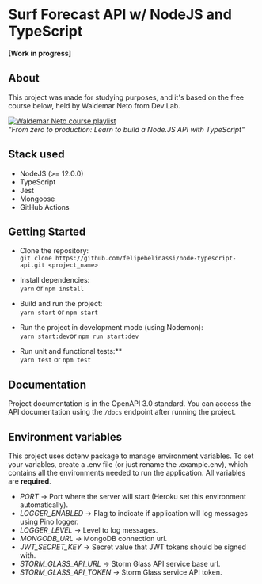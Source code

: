 # Surf Forecast API w/ NodeJS and TypeScript  
**[Work in progress]**  

## About
This project was made for studying purposes, and it's based on the free course below, held by Waldemar Neto from Dev Lab.  

[![Waldemar Neto course playlist](https://i.ytimg.com/vi/W2ld5xRS3cY/hqdefault.jpg?sqp=-oaymwEXCOADEI4CSFryq4qpAwkIARUAAIhCGAE=&rs=AOn4CLAFA_8p2vChjGogMZLlGuyrFrPjiA)](https://www.youtube.com/playlist?list=PLz_YTBuxtxt6_Zf1h-qzNsvVt46H8ziKh "From zero to production: Learn to build a Node.JS API with TypeScript")  
*"From zero to production: Learn to build a Node.JS API with TypeScript"*  

## Stack used  
* NodeJS (>= 12.0.0)  
* TypeScript  
* Jest  
* Mongoose
* GitHub Actions

## Getting Started

* Clone the repository:  
```git clone https://github.com/felipebelinassi/node-typescript-api.git <project_name>```

* Install dependencies:  
```yarn``` or ```npm install```

* Build and run the project:  
```yarn start``` or ```npm start```

* Run the project in development mode (using Nodemon):  
```yarn start:dev```or ```npm run start:dev```

* Run unit and functional tests:**  
```yarn test``` or ```npm test```

## Documentation
Project documentation is in the OpenAPI 3.0 standard. You can access the API documentation using the ```/docs``` endpoint after running the project.

## Environment variables  
This project uses dotenv package to manage environment variables. To set your variables, create a .env file (or just rename the .example.env), which contains all the environments needed to run the application. All variables are **required**.

- *PORT* -> Port where the server will start (Heroku set this environment automatically).  
- *LOGGER_ENABLED* -> Flag to indicate if application will log messages using Pino logger.  
- *LOGGER_LEVEL* -> Level to log messages.  
- *MONGODB_URL* -> MongoDB connection url.  
- *JWT_SECRET_KEY* -> Secret value that JWT tokens should be signed with.  
- *STORM_GLASS_API_URL* -> Storm Glass API service base url.  
- *STORM_GLASS_API_TOKEN* -> Storm Glass service API token.  
